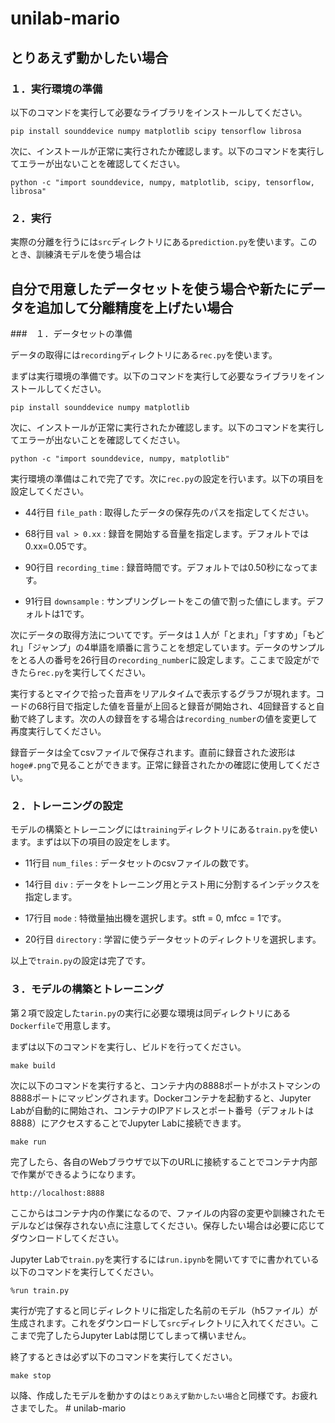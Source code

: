 # unilab-mario

## とりあえず動かしたい場合

### １．実行環境の準備

以下のコマンドを実行して必要なライブラリをインストールしてください。

```text
pip install sounddevice numpy matplotlib scipy tensorflow librosa
```

次に、インストールが正常に実行されたか確認します。以下のコマンドを実行してエラーが出ないことを確認してください。

```text
python -c "import sounddevice, numpy, matplotlib, scipy, tensorflow, librosa"
```

### ２．実行

実際の分離を行うには``src``ディレクトリにある``prediction.py``を使います。このとき、訓練済モデルを使う場合は

## 自分で用意したデータセットを使う場合や新たにデータを追加して分離精度を上げたい場合

###　１．データセットの準備

データの取得には``recording``ディレクトリにある``rec.py``を使います。

まずは実行環境の準備です。以下のコマンドを実行して必要なライブラリをインストールしてください。

```text
pip install sounddevice numpy matplotlib
```

次に、インストールが正常に実行されたか確認します。以下のコマンドを実行してエラーが出ないことを確認してください。

```text
python -c "import sounddevice, numpy, matplotlib"
```

実行環境の準備はこれで完了です。次に``rec.py``の設定を行います。以下の項目を設定してください。

- 44行目 ``file_path`` : 取得したデータの保存先のパスを指定してください。

- 68行目 ``val > 0.xx`` : 録音を開始する音量を指定します。デフォルトでは0.xx=0.05です。

- 90行目 ``recording_time`` : 録音時間です。デフォルトでは0.50秒になってます。

- 91行目 ``downsample`` : サンプリングレートをこの値で割った値にします。デフォルトは1です。

次にデータの取得方法についてです。データは１人が「とまれ」「すすめ」「もどれ」「ジャンプ」の4単語を順番に言うことを想定しています。データのサンプルをとる人の番号を26行目の``recording_number``に設定します。ここまで設定ができたら``rec.py``を実行してください。

実行するとマイクで拾った音声をリアルタイムで表示するグラフが現れます。コードの68行目で指定した値を音量が上回ると録音が開始され、4回録音すると自動で終了します。次の人の録音をする場合は``recording_number``の値を変更して再度実行してください。

録音データは全てcsvファイルで保存されます。直前に録音された波形は``hoge#.png``で見ることができます。正常に録音されたかの確認に使用してください。

### ２．トレーニングの設定

モデルの構築とトレーニングには``training``ディレクトリにある``train.py``を使います。まずは以下の項目の設定をします。

- 11行目 ``num_files`` : データセットのcsvファイルの数です。

- 14行目 ``div`` : データをトレーニング用とテスト用に分割するインデックスを指定します。

- 17行目 ``mode`` : 特徴量抽出機を選択します。stft = 0, mfcc = 1です。

- 20行目 ``directory`` : 学習に使うデータセットのディレクトリを選択します。

以上で``train.py``の設定は完了です。

### ３．モデルの構築とトレーニング

第２項で設定した``tarin.py``の実行に必要な環境は同ディレクトリにある``Dockerfile``で用意します。

まずは以下のコマンドを実行し、ビルドを行ってください。

```text
make build
```

次に以下のコマンドを実行すると、コンテナ内の8888ポートがホストマシンの8888ポートにマッピングされます。Dockerコンテナを起動すると、Jupyter Labが自動的に開始され、コンテナのIPアドレスとポート番号（デフォルトは8888）にアクセスすることでJupyter Labに接続できます。

```text
make run
```

完了したら、各自のWebブラウザで以下のURLに接続することでコンテナ内部で作業ができるようになります。

```text
http://localhost:8888
```

ここからはコンテナ内の作業になるので、ファイルの内容の変更や訓練されたモデルなどは保存されない点に注意してください。保存したい場合は必要に応じてダウンロードしてください。

Jupyter Labで``train.py``を実行するには``run.ipynb``を開いてすでに書かれている以下のコマンドを実行してください。

```JupyterNotebook
%run train.py
```

実行が完了すると同じディレクトリに指定した名前のモデル（h5ファイル）が生成されます。これをダウンロードして``src``ディレクトリに入れてください。ここまで完了したらJupyter Labは閉じてしまって構いません。

終了するときは必ず以下のコマンドを実行してください。

```text
make stop
```

以降、作成したモデルを動かすのは``とりあえず動かしたい場合``と同様です。お疲れさまでした。
#   u n i l a b - m a r i o 
 
 
